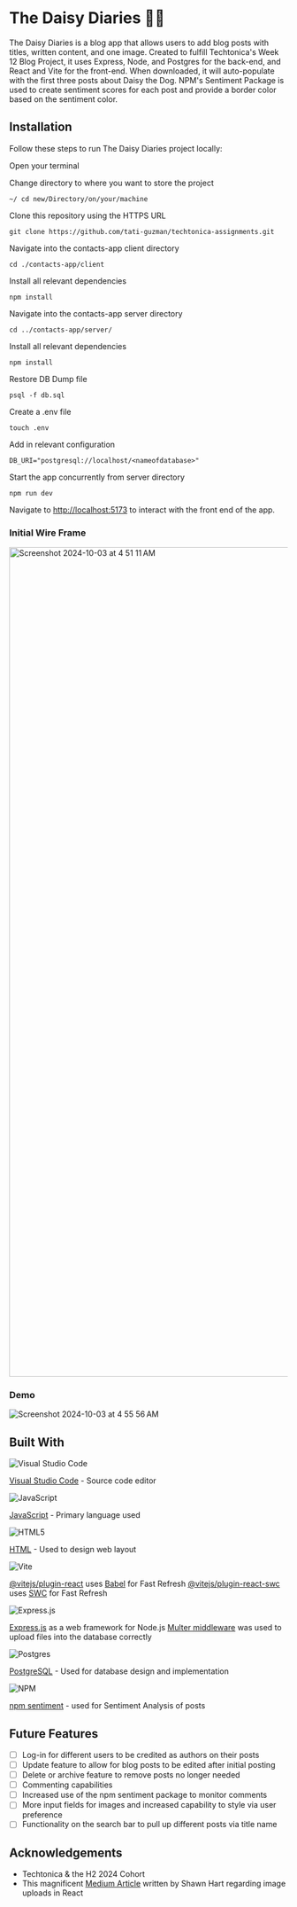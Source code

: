 # The Daisy Diaries 🌼🐾

The Daisy Diaries is a blog app that allows users to add blog posts with titles, written content, and one image. Created to fulfill Techtonica's Week 12 Blog Project, it uses Express, Node, and Postgres for the back-end, and React and Vite for the front-end. When downloaded, it will auto-populate with the first three posts about Daisy the Dog. NPM's Sentiment Package is used to create sentiment scores for each post and provide a border color based on the sentiment color.

## Installation

Follow these steps to run The Daisy Diaries project locally:

Open your terminal

Change directory to where you want to store the project

```
~/ cd new/Directory/on/your/machine
```

Clone this repository using the HTTPS URL

```
git clone https://github.com/tati-guzman/techtonica-assignments.git
```

Navigate into the contacts-app client directory

```
cd ./contacts-app/client
```

Install all relevant dependencies

```
npm install
```

Navigate into the contacts-app server directory

```
cd ../contacts-app/server/
```

Install all relevant dependencies

```
npm install
```

Restore DB Dump file

```
psql -f db.sql
```

Create a .env file

```
touch .env
```

Add in relevant configuration

```
DB_URI="postgresql://localhost/<nameofdatabase>"
```

Start the app concurrently from server directory

```
npm run dev
```

Navigate to [http://localhost:5173](http://localhost:5173) to interact with the front end of the app.

### Initial Wire Frame

<img width="1497" alt="Screenshot 2024-10-03 at 4 51 11 AM" src="https://github.com/user-attachments/assets/4be33fd1-6000-456a-a12a-a856374f225d">

### Demo

![Screenshot 2024-10-03 at 4 55 56 AM](https://github.com/user-attachments/assets/d94759e6-a340-4fac-bded-84eb5e5e1084)

## Built With

![Visual Studio Code](https://img.shields.io/badge/Visual%20Studio%20Code-0078d7.svg?style=for-the-badge&logo=visual-studio-code&logoColor=white)

[Visual Studio Code](https://code.visualstudio.com/) - Source code editor

![JavaScript](https://img.shields.io/badge/javascript-%23323330.svg?style=for-the-badge&logo=javascript&logoColor=%23F7DF1E)

[JavaScript](https://www.javascript.com/) - Primary language used

![HTML5](https://img.shields.io/badge/html5-%23E34F26.svg?style=for-the-badge&logo=html5&logoColor=white)

[HTML](https://html.com/) - Used to design web layout


![Vite](https://img.shields.io/badge/vite-%23646CFF.svg?style=for-the-badge&logo=vite&logoColor=white)

[@vitejs/plugin-react](https://github.com/vitejs/vite-plugin-react/blob/main/packages/plugin-react/README.md) uses [Babel](https://babeljs.io/) for Fast Refresh
[@vitejs/plugin-react-swc](https://github.com/vitejs/vite-plugin-react-swc) uses [SWC](https://swc.rs/) for Fast Refresh

![Express.js](https://img.shields.io/badge/express.js-%23404d59.svg?style=for-the-badge&logo=express&logoColor=%2361DAFB)

[Express.js](https://expressjs.com/) as a web framework for Node.js
[Multer middleware](https://expressjs.com/en/resources/middleware/multer.html) was used to upload files into the database correctly

![Postgres](https://img.shields.io/badge/postgres-%23316192.svg?style=for-the-badge&logo=postgresql&logoColor=white)

[PostgreSQL](https://www.postgresql.org/docs/current/datatype-datetime.html) - Used for database design and implementation

![NPM](https://img.shields.io/badge/NPM-%23CB3837.svg?style=for-the-badge&logo=npm&logoColor=white)

[npm sentiment](https://www.npmjs.com/package/sentiment) - used for Sentiment Analysis of posts

## Future Features

- [ ] Log-in for different users to be credited as authors on their posts
- [ ] Update feature to allow for blog posts to be edited after initial posting
- [ ] Delete or archive feature to remove posts no longer needed
- [ ] Commenting capabilities 
- [ ] Increased use of the npm sentiment package to monitor comments
- [ ] More input fields for images and increased capability to style via user preference
- [ ] Functionality on the search bar to pull up different posts via title name

## Acknowledgements

* Techtonica & the H2 2024 Cohort
* This magnificent [Medium Article](https://medium.com/@drshawnhart/handling-image-uploads-in-a-react-form-18e96548d496) written by Shawn Hart regarding image uploads in React
